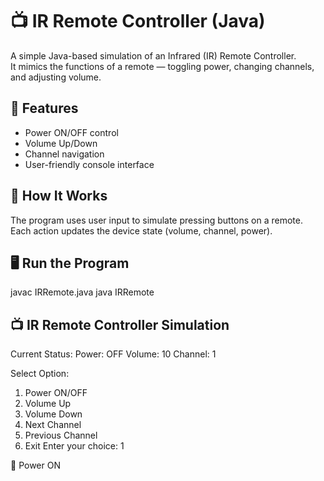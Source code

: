 # 📺 IR Remote Controller (Java)

A simple Java-based simulation of an Infrared (IR) Remote Controller.  
It mimics the functions of a remote — toggling power, changing channels, and adjusting volume.

## 🚀 Features
- Power ON/OFF control
- Volume Up/Down
- Channel navigation
- User-friendly console interface

## 🧠 How It Works
The program uses user input to simulate pressing buttons on a remote.  
Each action updates the device state (volume, channel, power).

## 🖥️ Run the Program

javac IRRemote.java
java IRRemote

📺 IR Remote Controller Simulation
-----------------------------------
Current Status:
Power: OFF
Volume: 10
Channel: 1

Select Option:
1. Power ON/OFF
2. Volume Up
3. Volume Down
4. Next Channel
5. Previous Channel
6. Exit
Enter your choice: 1

🔘 Power ON



